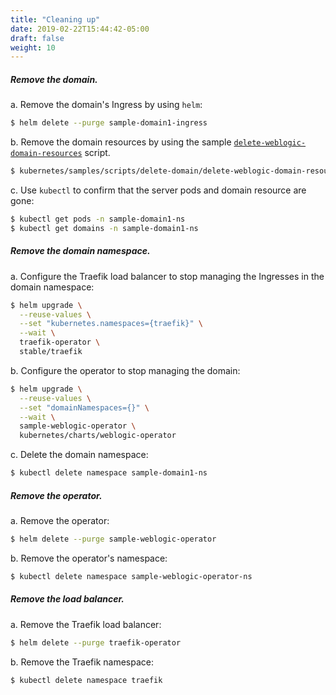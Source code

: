 ```yaml
---
title: "Cleaning up"
date: 2019-02-22T15:44:42-05:00
draft: false
weight: 10
---
```



##### Remove the domain.

a.	Remove the domain's Ingress by using `helm`:

```bash
$ helm delete --purge sample-domain1-ingress
```
b.	Remove the domain resources by using the sample [`delete-weblogic-domain-resources`](../kubernetes/samples/scripts/delete-domain/delete-weblogic-domain-resources.sh) script.

```bash
$ kubernetes/samples/scripts/delete-domain/delete-weblogic-domain-resources.sh -d sample-domain1
```

c.	Use `kubectl` to confirm that the server pods and domain resource are gone:

```bash
$ kubectl get pods -n sample-domain1-ns
$ kubectl get domains -n sample-domain1-ns
```

##### Remove the domain namespace.
a.	Configure the Traefik load balancer to stop managing the Ingresses in the domain namespace:

```bash
$ helm upgrade \
  --reuse-values \
  --set "kubernetes.namespaces={traefik}" \
  --wait \
  traefik-operator \
  stable/traefik
```

b.	Configure the operator to stop managing the domain:

```bash
$ helm upgrade \
  --reuse-values \
  --set "domainNamespaces={}" \
  --wait \
  sample-weblogic-operator \
  kubernetes/charts/weblogic-operator
```
c.	Delete the domain namespace:

```bash
$ kubectl delete namespace sample-domain1-ns
```


##### Remove the operator.

a.	Remove the operator:

```bash
$ helm delete --purge sample-weblogic-operator
```

b.	Remove the operator's namespace:

```bash
$ kubectl delete namespace sample-weblogic-operator-ns
```

##### Remove the load balancer.

a.	Remove the Traefik load balancer:

```bash
$ helm delete --purge traefik-operator
```

b.	Remove the Traefik namespace:

```bash
$ kubectl delete namespace traefik
```
